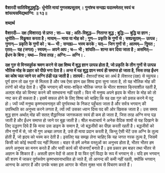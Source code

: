 **वैशारदी सातिविशुद्धबुद्धि-** **र्धुनोति मायां गुणसश्प्रसूताम् ।** **गुनांश्च सन्दह्य यदात्ममेतत्** **स्वयं च शांयत्यसमिद्यथाग्नि: ॥ १३॥** 

**शब्दार्थ** 

**वैशारदी—** **दक्ष (विशारद) से प्राप्त** **; सा—** **यह** **; अति-विशुद्ध—** **नितान्त शुद्ध** **; बुद्धि:—** **बुद्धि या ज्ञान** **; धुनोति—** **विकॢषत** **करता है** **; मायाम्—** **माया या मोह को** **; गुण—** **प्रकृति के गुणों से** **; सश्प्रसूताम्—** **उत्पन्न** **; गुणान्—** **प्रकृति के गुणों को** **; च—** **भी** **;** **सन्दह्य—** **भस्म करके** **; यत्—** **जिन गुणों से** **; आत्मम्—** **निॢमत** **; एतत्—** **यह (जगत)** **; स्वयम्—** **अपने आप** **; च—** **भी** **; शांयति—** **शान्त कर दिया जाता है** **; असमित्—** **ईंधन के बिना** **; यथा—** **जिस तरह** **; अग्नि:—** **अग्नि।** **.** 

**दक्ष गुरु से विनयपूर्वक श्रवण करने से दक्ष शिष्य में शुद्ध ज्ञान उत्पन्न होता है, जो प्रकृति** **के तीन गुणों से उत्पन्न भौतिक मोह के प्रहार को पीछे भगा देता है। अन्त में यह शुद्ध ज्ञान स्वयं** **ही समाप्त हो जाता है, जिस तरह ईंधन का कोष जल जाने पर अग्नि ठंडी पड़ जाती है।** **तात्पर्य :** *वैशारदी* शब्द का अर्थ है *विशारद* (दक्ष) से व्युत्पन्न। पूर्ण ज्ञान तो दक्ष गुरु से मिलता है और जब ऐसा ज्ञान दक्ष शिष्य द्वारा सुना जाता है, तो यह भौतिक मोह की तरंगों को मोड़ देता है। चूँकि भगवान् की माया-शकि्त भौतिक जगत के भीतर शाश्वत कि्रयाशील रहती है, अतएव मोह को विनष्ट करने की सश्भावना नहीं रहती। फिर भी मनुष्य अपने हृदय के भीतर के मोह को तो नष्ट कर ही सकता है। इसमें सफल होने के लिए शिष्य को चाहिए कि वह दक्ष गुरु को प्रसन्न करने में पटु हो। ज्यों ज्यों मनुष्य कृष्णभावनामृत की पूर्णावस्था के निकट पहुँचता जाता है और सर्वत्र भगवान् की उपस्थिति का अनुभव करने लगता है, त्यों त्यों उसका ध्यान दिव्य पद की ओर खिसक जाता है। उस समय शुद्ध ज्ञान अर्थात् मोह की सतत् सैद्धान्तिक जागरूकता स्वयं ही कम हो जाता है, जिस तरह अग्नि मन्द पड़ जाती है और ईंधन समाप्त हो जाने पर बुझ जाती है। श्रील मध्वाचार्य ने अनेक वैदिक शाषों से यह दिखाने के लिए उद्धरण दिये हैं कि माया उस डाइन के समान है, जो बद्धजीवों का पीछा करती रहती है। बद्धजीवों को तीन गुणों में से, जो भी गुण अच्छा लगता है, उसे ही माया प्रदान करती है, किन्तु ऐसी भेंटें उस अग्नि के तुल्य होती हैं, जो हृदय को भस्म कर देती है। इसलिए यह समझ लेना चाहिए कि यह जगत नरक तुल्य है, जिसमें किसी को कोई स्थायी पद नहीं मिलता। बाहर से हमें अनेक वस्तुओं का अनुभव होता है, भीतर भीतर हम अपने अनुभव का मनन करते हैं और भावी कार्य की योजनाएँ बनाते हैं। इस प्रकार हम बाहर तथा भीतर से अज्ञान के शिकार हैं। असली ज्ञान वेदों से आता है या फिर पूर्ण विद्या के रूप में भगवान् से। यदि हम भगवान् की शरण में जाकर पूर्णरूपेण कृष्णभावनाभावित हो जाते हैं, तो आनन्द की कमी नहीं रहती, क्योंकि भगवान् आनन्द के आगार हैं और उनके भक्त इस आगार के भीतर मुक्त भाव से विचरण करते हैं।  